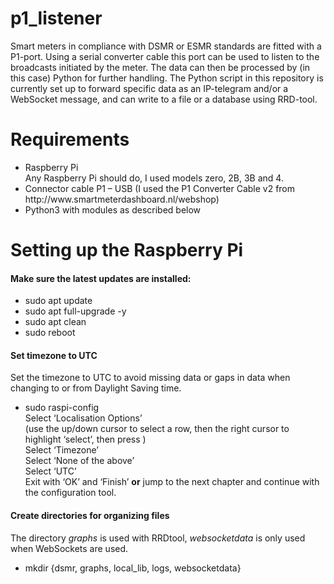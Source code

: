 <h1>p1_listener</h1>
Smart meters in compliance with DSMR or ESMR standards are fitted with a P1-port.  Using a serial converter cable this port can be used to listen to the broadcasts initiated by the meter.  The data can then be processed by (in this case) Python for further handling.  The Python script in this repository is currently set up to forward specific data as an IP-telegram and/or a WebSocket message, and can write to a file or a database using RRD-tool.
<h1>Requirements</h1>
<ul>
  <li>Raspberry Pi<br>
  Any Raspberry Pi should do, I used models zero, 2B, 3B and 4.</li>
  <li>Connector cable P1 – USB (I used the P1 Converter Cable v2 from http://www.smartmeterdashboard.nl/webshop)</li>
  <li>Python3 with modules as described below</li>
</ul>
<h1>Setting up the Raspberry Pi</h1>
<h4>Make sure the latest updates are installed:</h4>
<ul>
  <li>sudo apt update
  <li>sudo apt full-upgrade -y
  <li>sudo apt clean
  <li>sudo reboot
</ul>
<h4>Set timezone to UTC</h4>
Set the timezone  to UTC to avoid missing data or gaps in data when changing to or from Daylight Saving time.
<ul>
  <li>sudo raspi-config<br>
    Select ‘Localisation Options’<br>
    (use the up/down cursor to select a row, then the right cursor to highlight ‘select’, then press <enter>)<br>
    Select ‘Timezone’<br>
    Select ‘None of the above’<br>
    Select ‘UTC’<br>
    Exit with ‘OK’ and ‘Finish’ <b>or</b> jump to the next chapter and continue with the configuration tool.</li>
</ul>
<h4>Create directories for organizing files</h4>
The directory <i>graphs</i> is used with RRDtool, <i>websocketdata</i> is only used when WebSockets are used.
<ul>
  <li>mkdir {dsmr, graphs, local_lib, logs, websocketdata}</li>
</ul>
